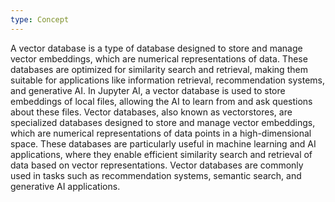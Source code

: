 ```yaml
---
type: Concept
---
```


A vector database is a type of database designed to store and manage vector embeddings, which are numerical representations of data. These databases are optimized for similarity search and retrieval, making them suitable for applications like information retrieval, recommendation systems, and generative AI. In Jupyter AI, a vector database is used to store embeddings of local files, allowing the AI to learn from and ask questions about these files. Vector databases, also known as vectorstores, are specialized databases designed to store and manage vector embeddings, which are numerical representations of data points in a high-dimensional space. These databases are particularly useful in machine learning and AI applications, where they enable efficient similarity search and retrieval of data based on vector representations. Vector databases are commonly used in tasks such as recommendation systems, semantic search, and generative AI applications.